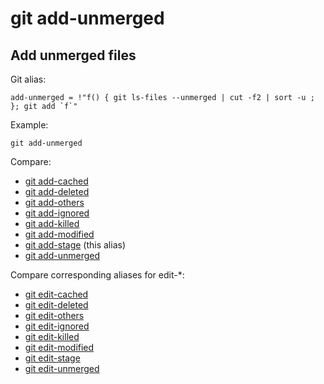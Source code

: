 # git add-unmerged

## Add unmerged files

Git alias:

```git
add-unmerged = !"f() { git ls-files --unmerged | cut -f2 | sort -u ; }; git add `f`"
```

Example:

```shell
git add-unmerged
```

Compare:

* [git add-cached](../git-add-cached)
* [git add-deleted](../git-add-deleted)
* [git add-others](../git-add-others)
* [git add-ignored](../git-add-ignored)
* [git add-killed](../git-add-killed)
* [git add-modified](../git-add-modified)
* [git add-stage](../git-add-stage) (this alias)
* [git add-unmerged](../git-add-unmerged)

Compare corresponding aliases for edit-*:

* [git edit-cached](../git-edit-cached) 
* [git edit-deleted](../git-edit-deleted)
* [git edit-others](../git-edit-others)
* [git edit-ignored](../git-edit-ignored)
* [git edit-killed](../git-edit-killed)
* [git edit-modified](../git-edit-modified)
* [git edit-stage](../git-edit-stage)
* [git edit-unmerged](../git-edit-unmerged)

